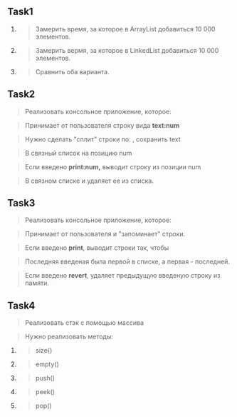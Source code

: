 ## Task1

1. > Замерить время, за которое в ArrayList добавиться 10 000 элементов.

2. > Замерить вермя, за которое в LinkedList добавиться 10 000 элементов.

3. > Сравнить оба варианта.

## Task2

> Реализовать консольное приложение, которое:

> Принимает от пользователя строку вида **text:num**

> Нужно сделать "сплит" строки по:  , сохранить text 

> В связный список на позицию num

> Если введено **print:num,** выводит строку из позиции num

> В связном списке и удаляет ее из списка.

## Task3

> Реализовать консольное приложение, которое:

> Принимает от пользователя и "запоминает" строки.

> Если введено **print**, выводит строки так, чтобы 

> Последняя введеная была первой в списке, а первая - последней.

> Если введено **revert**, удаляет предыдущую введеную строку из памяти.

## Task4

> Реализовать стэк с помощью массива

> Нужно реализовать методы:

1. > size()

2. > empty()

3. > push()

4. > peek()

5. > pop()